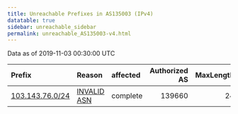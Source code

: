 ```yaml
---
title: Unreachable Prefixes in AS135003 (IPv4)
datatable: true
sidebar: unreachable_sidebar
permalink: unreachable_AS135003-v4.html
---
```


Data as of 2019-11-03 00:30:00 UTC


<div class="datatable-begin"></div>

| Prefix                                                   | Reason                                                                                                  | affected   |   Authorized AS |   MaxLength | Anchor                                       |   unreachable /24s |
|:---------------------------------------------------------|:--------------------------------------------------------------------------------------------------------|:-----------|----------------:|------------:|:---------------------------------------------|-------------------:|
| [103.143.76.0/24](https://stat.ripe.net/103.143.76.0/24) | [INVALID ASN](https://rpki-validator.ripe.net/announcement-preview?asn=AS135003&prefix=103.143.76.0/24) | complete   |          139660 |          24 | [APNIC](unreachable_APNIC_RPKI_Root-v4.html) |                  1 |

<div class="datatable-end"></div>